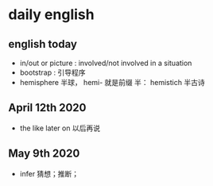 # daily english

## english today

- in/out or picture : involved/not involved in a situation
- bootstrap : 引导程序
- hemisphere 半球， hemi- 就是前缀 半： hemistich 半古诗

## April 12th 2020

- the like later on 以后再说

## May 9th 2020

- infer 猜想；推断；

